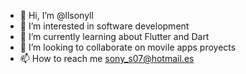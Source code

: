 - 👋 Hi, I’m @llsonyll
- 👀 I’m interested in software development
- 🌱 I’m currently learning about Flutter and Dart
- 💞️ I’m looking to collaborate on movile apps proyects
- 📫 How to reach me sony_s07@hotmail.es

<!---
llsonyll/llsonyll is a ✨ special ✨ repository because its `README.md` (this file) appears on your GitHub profile.
You can click the Preview link to take a look at your changes.
--->
